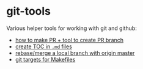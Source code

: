 # git-tools

Various helper tools for working with git and github:

* [how to make PR + tool to create PR branch](./how-to-make-pr/)
* [create TOC in `.md` files](./github-markdown-toc/)
* [rebase/merge a local branch with origin master](./git-rebase/)
* [git targets for Makefiles](./make/) 

